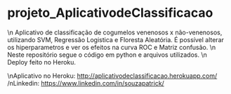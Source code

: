 # projeto_AplicativodeClassificacao

\n Aplicativo de classificação de cogumelos venenosos x não-venenosos, utilizando SVM, Regressão Logistica e Floresta Aleatória. É possível alterar os hiperparametros e ver os efeitos na curva ROC e Matriz confusão.
\n  Neste repositório segue o código em python e arquivos utilizados.
\n  Deploy feito no Heroku.

\nAplicativo no Heroku: http://aplicativodeclassificacao.herokuapp.com/
/nLinkedin: https://www.linkedin.com/in/souzapatrick/
